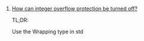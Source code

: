  1. [How can integer overflow protection be turned off?](https://stackoverflow.com/questions/31215139/how-can-integer-overflow-protection-be-turned-off)
    
    TL;DR:
    
    Use the Wrapping type in std
